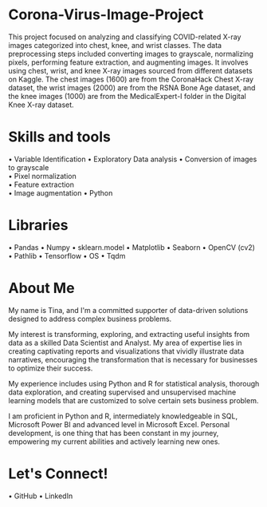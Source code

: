 # Corona-Virus-Image-Project
This project focused on analyzing and classifying COVID-related X-ray images categorized into chest, knee, and wrist classes. The data preprocessing steps included converting images to grayscale, normalizing pixels, performing feature extraction, and augmenting images. It involves using chest, wrist, and knee X-ray images sourced from different datasets on Kaggle. The chest images (1600) are from the CoronaHack Chest X-ray dataset, the wrist images (2000) are from the RSNA Bone Age dataset, and the knee images (1000) are from the MedicalExpert-I folder in the Digital Knee X-ray dataset.

# Skills and tools
•	Variable Identification
•	Exploratory Data analysis
•	Conversion of images to grayscale  
•	Pixel normalization  
•	Feature extraction  
•	Image augmentation
•	Python

# Libraries
•	Pandas
• Numpy
• sklearn.model
•	Matplotlib
•	Seaborn
• OpenCV (cv2)
• Pathlib
• Tensorflow
• OS
• Tqdm


# About Me
My name is Tina, and I'm a committed supporter of data-driven solutions designed to address complex business problems.

My interest is transforming, exploring, and extracting useful insights from data as a skilled Data Scientist and Analyst. My area of expertise lies in creating captivating reports and visualizations that vividly illustrate data narratives, encouraging the transformation that is necessary for businesses to optimize their success.

My experience includes using Python and R for statistical analysis, thorough data exploration, and creating supervised and unsupervised machine learning models that are customized to solve certain sets business problem.

I am proficient in Python and R, intermediately knowledgeable in SQL, Microsoft Power BI and advanced level in Microsoft Excel. Personal development, is one thing that has been constant in my journey, empowering my current abilities and actively learning new ones.

# Let's Connect!
•	GitHub
•	LinkedIn

